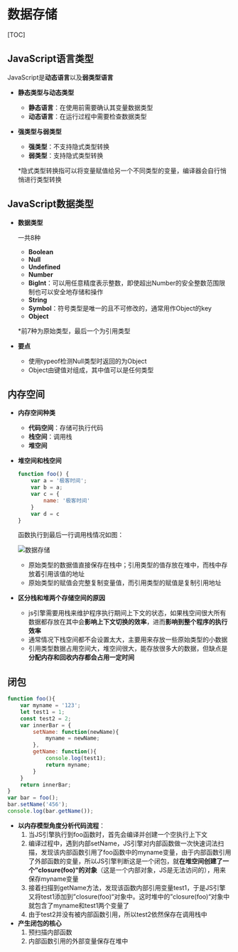 # 数据存储

[TOC]

## JavaScript语言类型

JavaScript是**动态语言**以及**弱类型语言**

- **静态类型与动态类型**

  - **静态语言**：在使用前需要确认其变量数据类型
  - **动态语言**：在运行过程中需要检查数据类型

- **强类型与弱类型**

  - **强类型**：不支持隐式类型转换
  - **弱类型**：支持隐式类型转换

  *隐式类型转换指可以将变量赋值给另一个不同类型的变量，编译器会自行悄悄进行类型转换



## JavaScript数据类型

- **数据类型**

  一共8种

  - **Boolean**
  - **Null**
  - **Undefined**
  - **Number**
  - **BigInt**：可以用任意精度表示整数，即使超出Number的安全整数范围限制也可以安全地存储和操作
  - **String**
  - **Symbol**：符号类型是唯一的且不可修改的，通常用作Object的key
  - **Object**

  *前7种为原始类型，最后一个为引用类型

- **要点**

  - 使用typeof检测Null类型时返回的为Object
  - Object由键值对组成，其中值可以是任何类型



## 内存空间

- **内存空间种类**

  - **代码空间**：存储可执行代码
  - **栈空间**：调用栈
  - **堆空间**

- **堆空间和栈空间**

  ```javascript
  function foo() {
      var a = '极客时间';
      var b = a;
      var c = {
          name: '极客时间'
      }
      var d = c
  }
  ```

  函数执行到最后一行调用栈情况如图：

  ![数据存储](F:\前端笔记\studyNote\images\数据存储.jpg)

  - 原始类型的数据值直接保存在栈中；引用类型的值存放在堆中，而栈中存放着引用该值的地址
  - 原始类型的赋值会完整复制变量值，而引用类型的赋值是复制引用地址

- **区分栈和堆两个存储空间的原因**

  - js引擎需要用栈来维护程序执行期间上下文的状态，如果栈空间很大所有数据都存放在其中会**影响上下文切换的效率**，进而**影响到整个程序的执行效率**
  - 通常情况下栈空间都不会设置太大，主要用来存放一些原始类型的小数据
  - 引用类型数据占用空间大，堆空间很大，能存放很多大的数据，但缺点是**分配内存和回收内存都会占用一定时间**



## 闭包

```JavaScript
function foo(){
    var myname = '123';
    let test1 = 1;
    const test2 = 2;
    var innerBar = {
        setName: function(newName){
            myname = newName;
        },
        getName: function(){
            console.log(test1);
            return myname;
        }
    }
    return innerBar;
}
var bar = foo();
bar.setName('456');
console.log(bar.getName());
```

- **以内存模型角度分析代码流程**：
  1. 当JS引擎执行到foo函数时，首先会编译并创建一个空执行上下文
  2. 编译过程中，遇到内部setName，JS引擎对内部函数做一次快速词法扫描，发现该内部函数引用了foo函数中的myname变量，由于内部函数引用了外部函数的变量，所以JS引擎判断这是一个闭包，就**在堆空间创建了一个”closure(foo)“的对象**（这是一个内部对象，JS是无法访问的），用来保存myname变量
  3. 接着扫描到getName方法，发现该函数内部引用变量test1，于是JS引擎又将test1添加到”closure(foo)“对象中。这时堆中的”closure(foo)“对象中就包含了myname和test1两个变量了
  4. 由于test2并没有被内部函数引用，所以test2依然保存在调用栈中
- **产生闭包的核心**
  1. 预扫描内部函数
  2. 内部函数引用的外部变量保存在堆中

